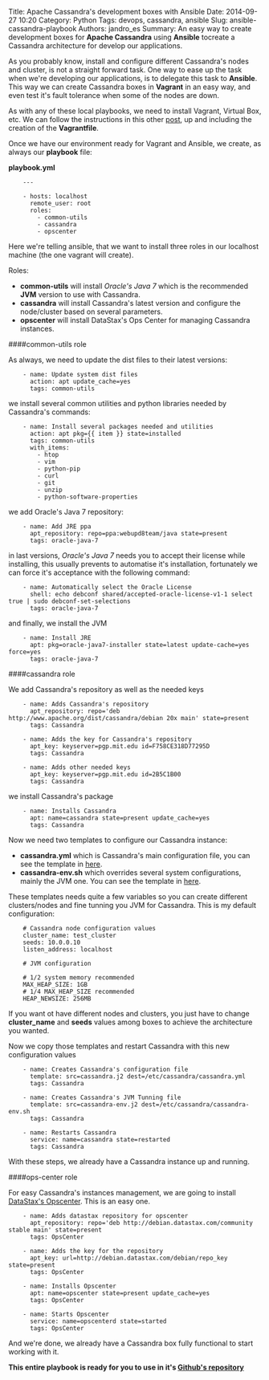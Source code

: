Title: Apache Cassandra's development boxes with Ansible
Date: 2014-09-27 10:20
Category: Python
Tags: devops, cassandra, ansible
Slug: ansible-cassandra-playbook
Authors: jandro_es
Summary: An easy way to create development boxes for **Apache Cassandra** using **Ansible** tocreate a Cassandra architecture for develop our applications.

As you probably know, install and configure different Cassandra's nodes and cluster, is not a straight forward task. One way to ease up the task when we're developing our applications, is to delegate this task to **Ansible**. This way we can create Cassandra boxes in **Vagrant** in an easy way, and even test it's fault tolerance when some of the nodes are down.

As with any of these local playbooks, we need to install Vagrant, Virtual Box, etc. We can follow the instructions in this other [post](http://www.filtercode.com/python/dev-with-vagrant-ansible), up and including the creation of the **Vagrantfile**.

Once we have our environment ready for Vagrant and Ansible, we create, as always our **playbook** file:

**playbook.yml**
~~~~{.language-python}
	---

	- hosts: localhost
  	  remote_user: root
      roles:
        - common-utils
        - cassandra
        - opscenter
~~~~

Here we're telling ansible, that we want to install three roles in our localhost machine (the one vagrant will create).

Roles:

   * **common-utils** will install *Oracle's Java 7* which is the recommended **JVM** version to use with Cassandra.
   * **cassandra** will install Cassandra's latest version and configure the node/cluster based on several parameters.
   * **opscenter** will install DataStax's Ops Center for managing Cassandra instances.


####common-utils role

As always, we need to update the dist files to their latest versions:

~~~~{.language-python}
	- name: Update system dist files
  	  action: apt update_cache=yes
      tags: common-utils
~~~~

we install several common utilities and python libraries needed by Cassandra's commands:

~~~~{.language-python}
	- name: Install several packages needed and utilities
	  action: apt pkg={{ item }} state=installed
	  tags: common-utils
	  with_items:
	    - htop
	    - vim
	    - python-pip
	    - curl
	    - git
	    - unzip
	    - python-software-properties
~~~~

we add Oracle's Java 7 repository:

~~~~{.language-python}
	- name: Add JRE ppa
  	  apt_repository: repo=ppa:webupd8team/java state=present
      tags: oracle-java-7
~~~~

in last versions, *Oracle's Java 7* needs you to accept their license while installing, this usually prevents to automatise it's installation, fortunately we can force it's acceptance with the following command:

~~~~{.language-python}
	- name: Automatically select the Oracle License
  	  shell: echo debconf shared/accepted-oracle-license-v1-1 select true | sudo debconf-set-selections
      tags: oracle-java-7
~~~~

and finally, we install the JVM

~~~~{.language-python}
	- name: Install JRE
  	  apt: pkg=oracle-java7-installer state=latest update-cache=yes force=yes
      tags: oracle-java-7
~~~~

####cassandra role

We add Cassandra's repository as well as the needed keys

~~~~{.language-python}
	- name: Adds Cassandra's repository
	  apt_repository: repo='deb http://www.apache.org/dist/cassandra/debian 20x main' state=present
	  tags: Cassandra

	- name: Adds the key for Cassandra's repository
	  apt_key: keyserver=pgp.mit.edu id=F758CE318D77295D
	  tags: Cassandra

	- name: Adds other needed keys
	  apt_key: keyserver=pgp.mit.edu id=2B5C1B00
	  tags: Cassandra
~~~~

we install Cassandra's package

~~~~{.language-python}
	- name: Installs Cassandra
	  apt: name=cassandra state=present update_cache=yes
	  tags: Cassandra
~~~~

Now we need two templates to configure our Cassandra instance:

*	**cassandra.yml** which is Cassandra's main configuration file, you can see the template in [here](https://github.com/jandro-es/CassandraAnsible/blob/master/ansible/roles/cassandra/templates/cassandra.j2).
*	**cassandra-env.sh** which overrides several system configurations, mainly the JVM one. You can see the template in [here](https://github.com/jandro-es/CassandraAnsible/blob/master/ansible/roles/cassandra/templates/cassandra-env.j2).

These templates needs quite a few variables so you can create different clusters/nodes and fine tunning you JVM for Cassandra. This is my default configuration:

~~~~{.language-python}
	# Cassandra node configuration values
	cluster_name: test_cluster
	seeds: 10.0.0.10
	listen_address: localhost

	# JVM configuration

	# 1/2 system memory recommended
	MAX_HEAP_SIZE: 1GB
	# 1/4 MAX_HEAP_SIZE recommended
	HEAP_NEWSIZE: 256MB
~~~~

If you want ot have different nodes and clusters, you just have to change **cluster_name** and **seeds** values among boxes to achieve the architecture you wanted.

Now we copy those templates and restart Cassandra with this new configuration values

~~~~{.language-python}
	- name: Creates Cassandra's configuration file
	  template: src=cassandra.j2 dest=/etc/cassandra/cassandra.yml
	  tags: Cassandra

	- name: Creates Cassandra's JVM Tunning file
	  template: src=cassandra-env.j2 dest=/etc/cassandra/cassandra-env.sh
	  tags: Cassandra

	- name: Restarts Cassandra
	  service: name=cassandra state=restarted
	  tags: Cassandra
~~~~

With these steps, we already have a Cassandra instance up and running.

####ops-center role

For easy Cassandra's instances management, we are going to install [DataStax's Opscenter](http://www.datastax.com/what-we-offer/products-services/datastax-opscenter). This is an easy one.

~~~~{.language-python}
	- name: Adds datastax repository for opscenter
	  apt_repository: repo='deb http://debian.datastax.com/community stable main' state=present
	  tags: OpsCenter

	- name: Adds the key for the repository
	  apt_key: url=http://debian.datastax.com/debian/repo_key state=present
	  tags: OpsCenter

	- name: Installs Opscenter
	  apt: name=opscenter state=present update_cache=yes
	  tags: OpsCenter

	- name: Starts Opscenter
	  service: name=opscenterd state=started
	  tags: OpsCenter
~~~~

And we're done, we already have a Cassandra box fully functional to start working with it.

**This entire playbook is ready for you to use in it's [Github's repository](https://github.com/jandro-es/CassandraAnsible)**


